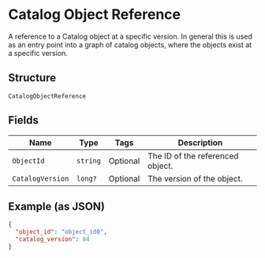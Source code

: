 
# Catalog Object Reference

A reference to a Catalog object at a specific version. In general this is
used as an entry point into a graph of catalog objects, where the objects exist
at a specific version.

## Structure

`CatalogObjectReference`

## Fields

| Name | Type | Tags | Description |
|  --- | --- | --- | --- |
| `ObjectId` | `string` | Optional | The ID of the referenced object. |
| `CatalogVersion` | `long?` | Optional | The version of the object. |

## Example (as JSON)

```json
{
  "object_id": "object_id0",
  "catalog_version": 84
}
```

